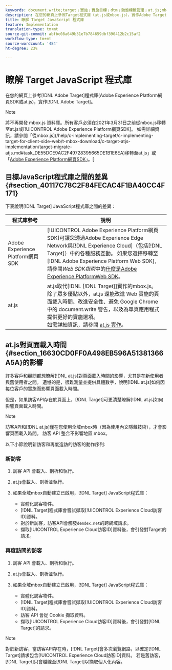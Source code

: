 ```yaml
---
keywords: document.write;target；實施；實施目標；dtm；動態標籤管理；at.js;mbox.js;target.js;mbox;adobe體驗平台網頁skd;aep網頁sdk
description: 在您的網頁上參照Target程式庫（at.js或mbox.js），實作Adobe Target。
title: 瞭解 Target JavaScript 程式庫
feature: Implementation
translation-type: tm+mt
source-git-commit: abfbc08a649b31e7b784659dbf390412b2c15af2
workflow-type: tm+mt
source-wordcount: '484'
ht-degree: 23%

---
```



# 瞭解 Target JavaScript 程式庫

在您的網頁上參考[!DNL Adobe Target]程式庫(Adobe Experience Platform網頁SDK或at.js)，實作[!DNL Adobe Target]。

>[!NOTE]
>
>將不再開發 mbox.js 資料庫。所有客戶必須在2021年3月31日之前從mbox.js移轉至at.js或[!UICONTROL Adobe Experience Platform網頁SDK]。 如需詳細資訊，請參閱「從mbox.js](/help/c-implementing-target/c-implementing-target-for-client-side-web/t-mbox-download/c-target-atjs-implementation/target-migrate-atjs.md#task_DE55DCE9AC2F49728395665DE1B1E6EA)移轉至at.js」或「[Adobe Experience Platform網頁SDK](/help/c-implementing-target/c-implementing-target-for-client-side-web/aep-web-sdk.md)」。[

## 目標JavaScript程式庫之間的差異{#section_40117C78C2F84FECAC4F1BA40CC4F171}

下表說明[!DNL Target] JavaScript程式庫之間的差異：

| 程式庫參考 | 說明 |
|--- |--- |
| Adobe Experience Platform網頁SDK | [!UICONTROL Adobe Experience Platform網頁SDK]可讓您透過Adobe Experience Edge Network與[!DNL Experience Cloud]（包括[!DNL Target]）中的各種服務互動。 如果您選擇移轉至[!DNL Adobe Experience Platform Web SDK]，請參閱&#x200B;*Web SDK指南*&#x200B;中的[什麼是Adobe Experience PlatformWeb SDK](/help/c-implementing-target/c-implementing-target-for-client-side-web/aep-web-sdk.md)。 |
| at.js | at.js取代[!DNL [!DNL Target]]實作的mbox.js。<br>除了眾多優點以外，at.js 還能改進 Web 實施的頁面載入時間、改進安全性、避免 Google Chrome 中的 document.write 警告，以及為單頁應用程式提供更好的實施選項。<br>如需詳細資訊，請參閱 [at.js 實作](/help/c-implementing-target/c-implementing-target-for-client-side-web/t-mbox-download/c-target-atjs-implementation/target-atjs-implementation.md)。 |

## at.js對頁面載入時間{#section_16630CD0FF0A498EB596A51381366A5A}的影響

許多客戶和顧問都想瞭解[!DNL at.js]對頁面載入時間的影響，尤其是在新使用者與舊使用者之間。 遺憾的是，很難測量並提供具體數字，說明[!DNL at.js]如何因每位客戶的實施而影響頁面載入時間。

但是，如果訪客API存在於頁面上，[!DNL Target]可更清楚瞭解[!DNL at.js]如何影響頁面載入時間。

>[!NOTE]
>
>訪客API和[!DNL at.js]僅在您使用全域mbox時（因為使用內文隱藏技術），才會影響頁面載入時間。 訪客 API 整合不影響地區 mbox。

以下小節說明新訪客和再度造訪的訪客的動作序列:

### 新訪客

1. 訪客 API 會載入、剖析和執行。
1. at.js會載入、剖析並執行。
1. 如果全域mbox自動建立已啟用，[!DNL Target] JavaScript程式庫：

   * 實體化訪客物件。
   * [!DNL Target]程式庫會嘗試擷取[!UICONTROL Experience Cloud訪客ID]資料。
   * 對於新訪客，訪客API會觸發`demdex.net`的跨網域請求。
   * 擷取[!UICONTROL Experience Cloud訪客ID]資料後，會引發對Target的請求。

### 再度訪問的訪客

1. 訪客 API 會載入、剖析和執行。
1. at.js會載入、剖析並執行。
1. 如果全域mbox自動建立已啟用，[!DNL Target] JavaScript程式庫：

   * 實體化訪客物件。
   * [!DNL Target]程式庫會嘗試擷取[!UICONTROL Experience Cloud訪客ID]資料。
   * 訪客 API 會從 Cookie 擷取資料。
   * 擷取[!UICONTROL Experience Cloud訪客ID]資料後，會引發對[!DNL Target]的請求。

>[!NOTE]
>
>對於新訪客，當訪客API存在時，[!DNL Target]會多次瀏覽網路，以確定[!DNL Target]請求包含[!UICONTROL Experience Cloud訪客ID]資料。 若是舊訪客，[!DNL Target]只會越線至[!DNL Target]以擷取個人化內容。
